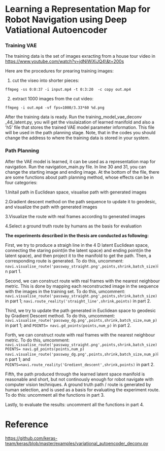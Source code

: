 # Learning a Representation Map for Robot Navigation using Deep Vatiational Autoencoder

### Training VAE


The training data is the set of images exracting from a house tour video in https://www.youtube.com/watch?v=jdNiWiXiJQ4\&t=200s

Here are the procedures for prearing training images:

1. cut the viseo into shorter pieces:
```
ffmpeg -ss 0:0:37 -i input.mp4 -t 0:3:20  -c copy out.mp4 
```

2. extract 1000 images from the cut video:
  ```
  ffmpeg -i out.mp4 -vf fps=1000/3.33*60 %d.png
  ```

After the training data is ready. Run the training_model_vae_deconv _4d_latent.py,  you will get the visulaization of learned manifold and also a 'h5' file that stores the trained VAE model parameter information. This file will be used in the path planning stage. Note, that in the codes you should change the address to where the training data is stored in your system. 


### Path Planning

After the VAE model is learned, it can be used as a representation map for navigation.
Run the navigation_main.py file. In line 30 and 31, you can change the starting image and ending image. At the bottom of the file, there are some functions about path planning method, whose effects can be in four categories:

1.Initail path in Euclidean space, visualise path with generated images

2.Gradient descent method on the path sequence to update it to geodesic, and visualize the path with generated images 

3.Visualize the route with real frames according to generated images

4.Select a ground truth route by humans as the basis for evaluation

**The experiments described in the thesis are conducted as following:**

First, we try to produce a straigh line in the 4 D latent Euclidean space, connecting the staring point(in the latent space) and ending point(in the latent space), and then project it to the manifold to get the path. Then, a corresponding route is generated. To do this, uncomment: ```navi.visualise_route('passway_straight.png',points,shrink,batch_size)```in part 1.

Second, we can construct route with real frames with the nearest neighbour metric. This is done by mapping each reconstructed image in the sequence with the images in the training set. To do this, umcomment: 
```navi.visualise_route('passway_straight.png',points,shrink,batch_size)``` in part 1;
```navi.route_reality('straight_line',shrink,points)``` in part 2.

Third, we try to update the path generated in Euclidean space to geodesic by Gradient Descent method. To do this, umcomment: 
```navi.visualise_route('passway_dg.png',points,shrink,batch_size,num_p)``` in part 1; and ```POINTS= navi.gd_points(points,num_p)``` in part 2.


Forth, we can construct route with real frames with the nearest neighbour metric. To do this, umcomment: 
```navi.visualise_route('passway_straight.png',points,shrink,batch_size)```
```POINTS= navi.gd_points(points,num_p)``` 
```navi.visualise_route('passway_dg.png',points,shrink,batch_size,num_p)```in part 1;
and ```POINTS=navi.route_reality('Gredient_descent',shrink,points)``` in part 2.


Fifth, the path produced through the learned latent space manifold is reasonable and short, but not continously enough for robot navigate with computer vision techniques. A ground truth path / route is generated by human selection, and is used as a basis for evaluating the experiment route.
To do this: uncomment all the functions in part 3. 

Lastly, to evaluate the results: uncomment all the functions in part 4.




# Reference
https://github.com/keras-team/keras/blob/master/examples/variational_autoencoder_deconv.py




